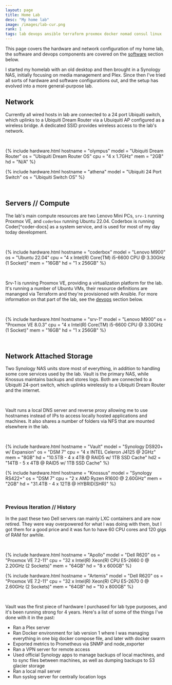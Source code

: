 ```yaml
---
layout: page
title: Home Lab
desc: "My home lab"
image: /images/lab-cur.png
rank: 1
tags: lab devops ansible terraform proxmox docker nomad consul linux
---
```


This page covers the hardware and network configuration of my home lab, the software and devops components are covered on the [software](#software) section below.

I started my homelab with an old desktop and then brought in a Synology NAS, initially 
focusing on media management and Plex. Since then I've tried all sorts of hardware and
software configurations out, and the setup has evolved into a more general-purpose lab.

## Network

Currently all wired hosts in lab are connected to a 24 port Ubiquiti switch, which uplinks to a 
Ubiquiti Dream Router via a Ubuiquiti AP configured as a wireless bridge. A dedicated SSID provides
wireless access to the lab's network.

<br/>

{% include hardware.html 
  hostname = "olympus"
  model = "Ubiquiti Dream Router"
  os = "Ubiquiti Dream Router OS"
  cpu = "4 x 1.7GHz"
  mem = "2GB"
  hd = "N/A"
%}

{% include hardware.html 
  hostname = "athena"
  model = "Ubiquiti 24 Port Switch"
  os = "Ubiquiti Switch OS"
%}

<br/>

## Servers // Compute

The lab's main compute resources are two Lenovo Mini PCs, `srv-1` running Proxmox VE, and
`coderbox` running Ubuntu 22.04. Coderbox is running Coder[^coder-docs] as a system service, 
and is used for most of my day today development. 

<br/>

{% include hardware.html 
  hostname = "coderbox"
  model = "Lenovo M900"
  os = "Ubuntu 22.04"
  cpu = "4 x Intel(R) Core(TM) i5-6600 CPU @ 3.30GHz (1 Socket)"
  mem = "16GB"
  hd = "1 x 256GB"
%}

<br/>

Srv-1 is running Proxmox VE, providing a virtualization platform for the lab. It's
running a number of Ubuntu VMs, their resource definitions are mananged via Terraform
and they're provisioned with Ansible. For more information on that part of the lab,
see the [devops](#devops) section below.

<br/>

{% include hardware.html 
  hostname = "srv-1"
  model = "Lenovo M900"
  os = "Proxmox VE 8.0.3"
  cpu = "4 x Intel(R) Core(TM) i5-6600 CPU @ 3.30GHz (1 Socket)"
  mem = "16GB"
  hd = "1 x 256GB"
%}

<br/>

## Network Attached Storage

Two Synology NAS units store most of everything, in addition to handling some
core services used by the lab. Vault is the primary NAS, while Knossus maintains backups and stores logs. Both are connected to a Ubiquiti 24-port switch, which uplinks wirelessly to a Ubiquiti Dream Router and the internet.

<br/>

Vault runs a local DNS server and reverse proxy allowing me to use hostnames instead of IPs to access locally hosted applications and machines. It also shares a number of folders via NFS that are mounted elsewhere in the lab.

<br/>

{% include hardware.html 
  hostname = "Vault"
  model = "Synology DS920+ w/ Expansion"
  os = "DSM 7"
  cpu = "4 x INTEL Celeron J4125 @ 2GHz"
  mem = "8GB"
  hd = "10.5TB - 4 x 4TB @ RAID5 w/ 1TB SSD Cache"
  hd2 = "14TB   - 5 x 4TB @ RAID5 w/ 1TB SSD Cache"
%}

{% include hardware.html 
  hostname = "Knossus"
  model = "Synology RS422+"
  os = "DSM 7"
  cpu = "2 x AMD Ryzen R1600 @ 2.60GHz"
  mem = "2GB"
  hd = "31.4TB - 4 x 12TB @ HYBRID(SHR)"
%}

<br/>

### Previous Iteration // History

In the past these two Dell servers ran mainly LXC containers and are now retired. They were
way overpowered for what I was doing with them, but I got them for a good price
and it was fun to have 60 CPU cores and 120 gigs of RAM for awhile.

<br/>

{% include hardware.html 
  hostname = "Apollo"
  model = "Dell R620"
  os = "Proxmox VE 7.2-11"
  cpu = "32 x Intel(R) Xeon(R) CPU E5-2660 0 @ 2.20GHz (2 Sockets)"
  mem = "64GB"
  hd = "8 x 600GB"
%}

{% include hardware.html 
  hostname = "Artemis"
  model = "Dell R620"
  os = "Proxmox VE 7.2-11"
  cpu = "32 x Intel(R) Xeon(R) CPU E5-2670 0 @ 2.60GHz (2 Sockets)"
  mem = "64GB"
  hd = "10 x 800GB"
%}

<br/>

Vault was the first piece of hardware I purchased for lab type purposes, and it's been
running strong for 4 years. Here's a list of some of the things I've done with it in the past:

- Ran a Plex server
- Ran Docker environment for lab version 1 where I was managing everything in one big docker compose file, and later with docker swarm
- Exported metrics to Prometheus via SNMP and node_exporter
- Ran a VPN server for remote access
- Used official Synology apps to manage backups of local machines, and to sync files between machines, as well as dumping backups to S3 glacier storage
- Ran a local mail server
- Run syslog server for centrally location logs


